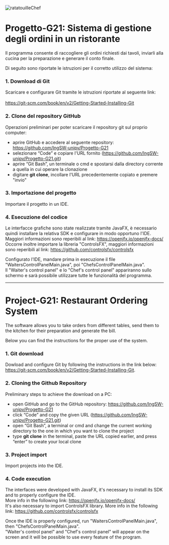 ![ratatouilleChef](https://user-images.githubusercontent.com/80333382/131524931-c3568389-06af-4fc5-b0ba-8116288e7709.jpg)


# Progetto-G21: Sistema di gestione degli ordini in un ristorante

Il programma consente di raccogliere gli ordini richiesti dai tavoli, inviarli alla cucina per la preparazione e 
generare il conto finale. 

Di seguito sono riportate le istruzioni per il corretto utilizzo del sistema: 

### 1. Download di Git
Scaricare e configurare Git tramite le istruzioni riportate al seguente link: <br />                                                                                               
https://git-scm.com/book/en/v2/Getting-Started-Installing-Git

### 2. Clone del repository GitHub
Operazioni preliminari per poter scaricare il repository git sul proprio computer:
* aprire GitHub e accedere al seguente repository: https://github.com/IngSW-unipv/Progetto-G21
* selezionare “Code” e copiare l'URL fornito (https://github.com/IngSW-unipv/Progetto-G21.git)
* aprire “Git Bash”, un terminale o cmd e spostarsi dalla directory corrente a quella in cui operare la clonazione
* digitare **git clone**, incollare l'URL precedentemente copiato e premere "invio"

### 3. Importazione del progetto
Importare il progetto in un IDE.

### 4. Esecuzione del codice
Le interfacce grafiche sono state realizzate tramite JavaFX, è necessario quindi installare la relativa SDK e configurare in modo opportuno l'IDE.
Maggiori informazioni sono reperibili al link: https://openjfx.io/openjfx-docs/ <br />
Occorre inoltre importare la libreria "ControlsFX", maggiori informazioni sono reperibili al link: https://github.com/controlsfx/controlsfx <br />

Configurato l'IDE, mandare prima in esecuzione il file "WaitersControlPanelMain.java", poi "ChefsControlPanelMain.java". <br />
Il "Waiter's control panel" e lo "Chef's control panel" appariranno sullo schermo e sarà possibile utilizzare tutte le funzionalità del programma.

***

# Project-G21: Restaurant Ordering System 

The software allows you to take orders from different tables, send them to the kitchen for their preparation 
and generate the bill. 

Below you can find the instructions for the proper use of the system.

### 1. Git download
Dowload and configure Git by following the instructions in the link below:                                                                                                     
https://git-scm.com/book/en/v2/Getting-Started-Installing-Git.

### 2. Cloning the Github Repository
Preliminary steps to achieve the download on a PC: 
* open GitHub and go to the GitHub repository: https://github.com/IngSW-unipv/Progetto-G21
* click “Code” and copy the given URL (https://github.com/IngSW-unipv/Progetto-G21.git)
* open “Git Bash”, a terminal or cmd and change the current working directory to the one in which you want to clone the project
* type **git clone** in the terminal, paste the URL copied earlier, and press “enter” to create your local clone

### 3. Project import
Import projects into the IDE.

### 4. Code execution
The interfaces were developed with JavaFX, it's necessary to install its SDK and to properly configure the IDE. <br />
More info in the following link: https://openjfx.io/openjfx-docs/ <br />
It's also necessary to import ControlsFX library. More info in the following link: https://github.com/controlsfx/controlsfx <br />

Once the IDE is properly configured, run "WaitersControlPanelMain.java", then "ChefsControlPanelMain.java". <br />
"Waiter's control panel" and "Chef's control panel" will appear on the screen and it will be possible to use every feature of the program.
